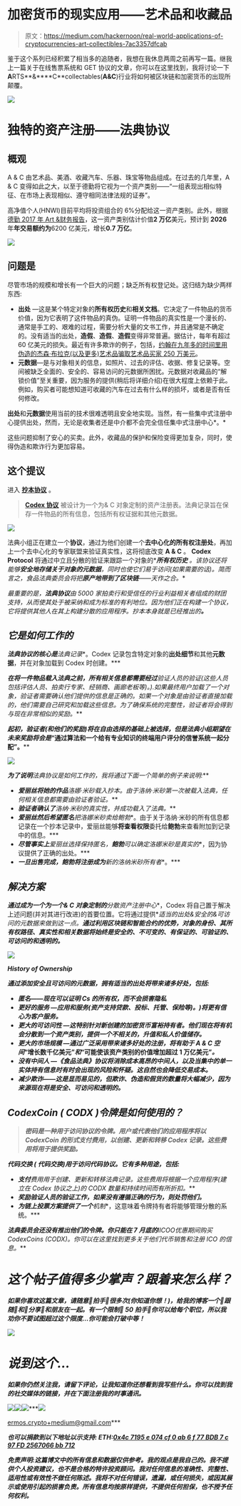 # 加密货币的现实应用——艺术品和收藏品

> 原文：<https://medium.com/hackernoon/real-world-applications-of-cryptocurrencies-art-collectibles-7ac3357dfcab>

鉴于这个系列已经积累了相当多的追随者，我想在我休息两周之前再写一篇。继我上一篇关于在线售票系统和 GET 协议的文章，你可以在这里找到，我将讨论一下**A**RTS**&****C**collectables(**A&C**)行业将如何被区块链和加密货币的出现所颠覆。

![](img/7bb7850e9b8fd165bb96e402efc8b040.png)

# 独特的资产注册——法典协议

## 概观

A & C 由艺术品、美酒、收藏汽车、乐器、珠宝等物品组成。在过去的几年里，A & C 变得如此之大，以至于德勤将它视为一个资产类别——“一组表现出相似特征、在市场上表现相似、遵守相同法律法规的证券”。

高净值个人(HNWI)目前平均将投资组合的 6%分配给这一资产类别。此外，根据[德勤 2017 年 Art &财务报告](https://www2.deloitte.com/content/dam/Deloitte/at/Documents/finance/art-and-finance-report-2017.pdf)，这一资产类别估计价值**2 万亿**美元，预计到 **2026** 年**年交易额约为**6200 亿美元，增长**0.7 万亿**。

![](img/3018070d3e84b97625410aed286839ed.png)

## 问题是

尽管市场的规模和增长有一个巨大的问题；缺乏所有权登记处。这归结为缺少两样东西:

*   **出处** —这是某个特定对象的**所有权历史**和**相关文档**。它决定了一件物品的货币价值，因为它表明了这件物品的真伪。证明一件物品的真实性是一个漫长的、通常是手工的、艰难的过程，需要分析大量的文书工作，并且通常是不确定的。没有适当的出处，**造假**、**造假**、**造假**变得非常普遍。据估计，每年有超过 60 亿美元的损失。最近有许多欺诈的例子，包括，[约翰在九年多的时间里用伪造的杰森·布拉克(以及更多)艺术品骗取艺术品买家 250 万美元](https://www.bbc.co.uk/news/entertainment-arts-30289796)。
*   **元数据**—是与对象相关的信息，如照片、过去的评估、收据、修复记录等。空间被缺乏全面的、安全的、容易访问的元数据所困扰。元数据对收藏品的“解锁价值”至关重要，因为服务的提供(稍后将详细介绍)在很大程度上依赖于此。例如，购买者可能想知道可收藏的汽车在过去有什么样的损坏，或者是否有任何修改。

**出处**和**元数据**使用当前的技术很难透明且安全地实现。当然，有一些集中式注册中心提供出处，然而，无论是收集者还是中介都不会完全信任集中式注册中心*。*

这些问题抑制了安心的买卖。此外，收藏品的保护和保险变得更加复杂，同时，使得伪造和欺诈行为更加容易。

## 这个提议

进入 [**抄本协议**](https://codexprotocol.com/) 。

> [**Codex 协议**](https://codexprotocol.com/) 被设计为一个为& C 对象定制的资产注册表。法典记录旨在保存一件物品的所有信息，包括所有权证据和其他元数据。

![](img/f58d642befc18838b3a9e143904bf596.png)

法典小组正在建立一个**协议**，通过为他们创建一个**去中心化的所有权注册处**，再加上一个去中心化的专家联盟来验证真实性，这将彻底改变 **A & C** 。 **Codex Protocol** 将通过中立且分散的验证来跟踪一个对象的****所有权历史*** *。该协议还将能够**安全地存储关于对象的元数据**，同时也使它们易于访问(如果需要的话)。简而言之，食品法典委员会将把**原产地带到了区块链**——天作之合。**

*最重要的是，**法典协议**由 5000 家拍卖行和受信任的行业利益相关者组成的财团支持，从而使其处于被采纳和成为标准的有利地位。因为他们正在构建一个协议，它将提供其他人在其上构建分散的应用程序。抄本本身就是已经推出的[](https://www.codexprotocol.com/biddable.html)**。***

## ***它是如何工作的***

***法典协议的核心是**法典记录**。Codex 记录包含特定对象的**出处细节**和其他**元数据**，并在对象加载到 Codex 时创建。***

***在将一件物品载入法典之前，所有相关信息都需要经过**验证人员**的验证(这些人员包括评估人员、拍卖行专家、经销商、画廊老板等)。).如果最终用户加载了一个对象，验证者需要确认他们提供的信息是正确的。如果一个对象是由验证者直接加载的，他们需要自己研究和加载这些信息。为了确保系统的完整性，验证者将会得到与现在非常相似的奖励。***

***起初，验证者(和他们的奖励)将在自由选择的基础上被选择，但是法典小组期望在未来奖励将会是*“通过算法和一个给有专业知识的终端用户评分的信誉系统一起分配”。****

***![](img/b9f8e394c0c83acd41c81f3035930737.png)***

***为了说明**法典协议**是如何工作的，我将通过下面一个简单的例子来说明:***

*   *****爱丽丝**将她的作品**洛娜·米砂**载入抄本。由于**洛纳·米砂**第一次被载入法典，任何相关信息都需要由**验证者**验证。***
*   ***验证者确认了**洛纳·米砂**的真实性，并成功载入了法典。***
*   *****爱丽丝**然后希望匿名**把洛娜米砂**卖给**鲍勃**。由于关于洛纳·米砂的所有信息都记录在一个抄本记录中，爱丽丝能够**将查看权限**委托给**鲍勃**来查看附加到记录中的信息。***
*   ***尽管事实上**爱丽丝**选择保持匿名，**鲍勃**可以确定**洛娜米砂**是**真实的**，因为协议提供了正确的出处。***
*   ***一旦出售完成，**鲍勃**将注册成为**新的洛纳米砂所有者**。***

## ***解决方案***

***通过成为一个为一个& C 对象定制的**分散资产注册中心**，Codex 将自己置于解决上述问题(并对其进行改进)的首要位置。它将通过提供**适当的出处&安全的&可访问的元数据来做到这一点。**通过利用区块链和智能合约的优势，对象的身份、其所有权路径、真实性和相关数据将始终是安全的、不可变的、有保证的、可验证的、可访问的和透明的。***

***![](img/f0d2bb17c3a9019cf106adba08fc61ac.png)***

***History of Ownership***

***通过添加安全且可访问的元数据，拥有适当的出处将带来诸多好处，包括:***

*   ***匿名——现在可以证明 Cs 的所有权，而不会损害隐私***
*   *****更好的服务** —应用和服务(资产支持贷款、投标、托管、保险等)。)将更有信心为客户服务。***
*   *****更大的可访问性** —这特别针对新创建的加密货币富裕持有者。他们现在将有机会分散到一个资产类别，提供一个不相关的，升值和私人价值储存。***
*   *****更大的市场规模** —通过广泛采用带来诸多好处的注册，将有助于 A & C 空间*“增长数千亿美元”*和*“可能使该资产类别的价值增加超过 1 万亿美元”*。***
*   *****没有中间人** —《食品法典》协议将消除成本高昂的中间人，以及当集中的单一实体持有信息时有时会出现的风险和怀疑。这自然也会降低交易成本。***
*   *****减少欺诈**——这是显而易见的，但欺诈、伪造和假货的数量将大幅减少，因为来源现在将是安全、可访问和透明的。***

## ***CodexCoin ( **CODX** )令牌是如何使用的？***

> ***密码是一种用于访问协议的令牌。用户或代表他们的应用程序将以 CodexCoin 的形式支付费用，以创建、更新和转移 Codex 记录。这些费用将用于提供奖励。***

*****代码交换** ( **代码交换**)用于访问代码协议。它有多种用途，包括:***

*   ***支付**费用**用于创建、更新和转移法典记录。这些费用将根据一个应用程序(建立在 Codex 协议之上)的 CODX 数量和持续时间而有所折扣。***
*   *****奖励**验证人员的验证工作，如果没有遵循正确的行为，则处罚他们。***
*   ***为链上投票方案提供了一个**机制**，这意味着令牌持有者将能够管理分散的系统。***

***法典委员会还没有推出他们的令牌。你只能在 7 月底的**I**I**C**O**O**优惠期间购买 CodexCoins (CODX)。你可以在这里找到更多关于他们代币销售和注册 ICO 的信息。***

# ***这个帖子值得多少掌声？跟着来怎么样？***

***如果你喜欢这篇文章，请随意👏**拍手**👏很多次(你知道你想！)，给我的博客一个👣**跟随**👣**和**🤲**分享**🤲和朋友在一起。有一个限制👏 **50 拍手**👏你可以给每个职位，所以我劝你不要试图超过这个限度…你可能会打破中等！***

***![](img/d77f1f782c29791d82b301f437d9a01b.png)***

# ***说到这个…***

***如果你仍然关注我，请留下评论，让我知道你还想看到我写些什么。你可以找到我的社交媒体的链接，并在下面注册我的时事通讯。***

***[![](img/004ce119c8a4eab7b3759f52d1ff4d3a.png)](https://medium.com/@ermos.k)******[![](img/af80ff649a7915615aa4c2217d7398d3.png)](https://twitter.com/ermos_k)******[![](img/d5101ad759168d882bf328aa37cb396c.png)](https://www.linkedin.com/in/ekyriakides/)******[![](img/c7d87fe9af8ac0231d07d264ec3c77c8.png)](mailto:ermos.crypto+medium@gmail.com)

[ermos.crypto+medium@gmail.com](mailto:ermos.crypto+medium@gmail.com)*** 

***也可以捐款到以下地址以示支持:
**ETH**:[0x4c 7195 e 074 cf 0 ab 6 f 77 BDB 7 c 97 FD 2567066 bb 712](https://goo.gl/H8xSTn)***

***免责声明:这篇博文中的所有信息和数据仅供参考。我的观点是我自己的。我不提供个人投资建议，也不是合格的特许投资顾问。*我对任何信息的准确性、完整性、适用性或有效性不做任何陈述。我将不对任何错误，遗漏，或任何损失，或因其展示或使用引起的损害负责。所有信息均按原样提供，不提供任何担保，也不授予任何权利。****